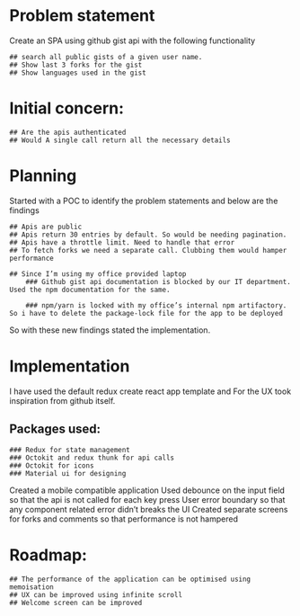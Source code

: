 # Problem statement
Create an SPA using github gist api with the following functionality

    ## search all public gists of a given user name.
    ## Show last 3 forks for the gist
    ## Show languages used in the gist

# Initial concern:
    ## Are the apis authenticated
    ## Would A single call return all the necessary details

# Planning
Started with a POC to identify the problem statements and below are the findings 

    ## Apis are public
    ## Apis return 30 entries by default. So would be needing pagination.
    ## Apis have a throttle limit. Need to handle that error
    ## To fetch forks we need a separate call. Clubbing them would hamper performance

    ## Since I’m using my office provided laptop 
        ### Github gist api documentation is blocked by our IT department. Used the npm documentation for the same.

        ### npm/yarn is locked with my office’s internal npm artifactory. So i have to delete the package-lock file for the app to be deployed

So with these new findings stated the implementation. 

# Implementation
I have used the default redux create react app template and For the UX took inspiration from github itself.

## Packages used:

    ### Redux for state management 
    ### Octokit and redux thunk for api calls
    ### Octokit for icons
    ### Material ui for designing 

Created a mobile compatible application
Used debounce on the input field so that the api is not called for each key press
User error boundary so that any component related error didn’t breaks the UI
Created separate screens for forks and comments so that performance is not hampered

# Roadmap:
    ## The performance of the application can be optimised using memoisation
    ## UX can be improved using infinite scroll
    ## Welcome screen can be improved
